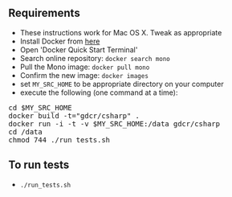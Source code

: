 
## Requirements

* These instructions work for Mac OS X. Tweak as appropriate
* Install Docker from [here](https://www.docker.com/) 
* Open 'Docker Quick Start Terminal'
* Search online repository: `docker search mono`
* Pull the Mono image: `docker pull mono` 
* Confirm the new image: `docker images`
* set `MY_SRC_HOME` to be appropriate directory on your computer
* execute the following (one command at a time):

<pre>
cd $MY_SRC_HOME
docker build -t="gdcr/csharp" .
docker run -i -t -v $MY_SRC_HOME:/data gdcr/csharp 
cd /data
chmod 744 ./run_tests.sh
</pre>

## To run tests

* `./run_tests.sh`
